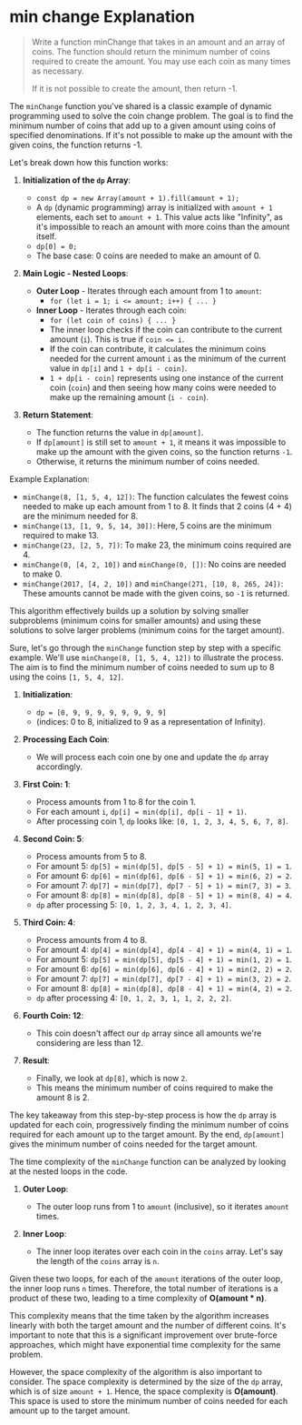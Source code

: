 # min change Explanation

> Write a function minChange that takes in an amount and an array of coins. The function should return the minimum number of coins required to create the amount. You may use each coin as many times as necessary.
>
>If it is not possible to create the amount, then return -1.

The `minChange` function you've shared is a classic example of dynamic programming used to solve the coin change problem. The goal is to find the minimum number of coins that add up to a given amount using coins of specified denominations. If it's not possible to make up the amount with the given coins, the function returns -1.

Let's break down how this function works:

1. **Initialization of the `dp` Array**:

   - `const dp = new Array(amount + 1).fill(amount + 1);`
   - A `dp` (dynamic programming) array is initialized with `amount + 1` elements, each set to `amount + 1`. This value acts like "Infinity", as it's impossible to reach an amount with more coins than the amount itself.
   - `dp[0] = 0;`
   - The base case: 0 coins are needed to make an amount of 0.

2. **Main Logic - Nested Loops**:

   - **Outer Loop** - Iterates through each amount from 1 to `amount`:
     - `for (let i = 1; i <= amount; i++) { ... }`
   - **Inner Loop** - Iterates through each coin:
     - `for (let coin of coins) { ... }`
     - The inner loop checks if the coin can contribute to the current amount (`i`). This is true if `coin <= i`.
     - If the coin can contribute, it calculates the minimum coins needed for the current amount `i` as the minimum of the current value in `dp[i]` and `1 + dp[i - coin]`.
     - `1 + dp[i - coin]` represents using one instance of the current coin (`coin`) and then seeing how many coins were needed to make up the remaining amount (`i - coin`).

3. **Return Statement**:
   - The function returns the value in `dp[amount]`.
   - If `dp[amount]` is still set to `amount + 1`, it means it was impossible to make up the amount with the given coins, so the function returns `-1`.
   - Otherwise, it returns the minimum number of coins needed.

Example Explanation:

- `minChange(8, [1, 5, 4, 12])`: The function calculates the fewest coins needed to make up each amount from 1 to 8. It finds that 2 coins (4 + 4) are the minimum needed for 8.
- `minChange(13, [1, 9, 5, 14, 30])`: Here, 5 coins are the minimum required to make 13.
- `minChange(23, [2, 5, 7])`: To make 23, the minimum coins required are 4.
- `minChange(0, [4, 2, 10])` and `minChange(0, [])`: No coins are needed to make 0.
- `minChange(2017, [4, 2, 10])` and `minChange(271, [10, 8, 265, 24])`: These amounts cannot be made with the given coins, so `-1` is returned.

This algorithm effectively builds up a solution by solving smaller subproblems (minimum coins for smaller amounts) and using these solutions to solve larger problems (minimum coins for the target amount).

Sure, let's go through the `minChange` function step by step with a specific example. We'll use `minChange(8, [1, 5, 4, 12])` to illustrate the process. The aim is to find the minimum number of coins needed to sum up to 8 using the coins `[1, 5, 4, 12]`.

1. **Initialization**:

   - `dp = [0, 9, 9, 9, 9, 9, 9, 9, 9]`
   - (indices: 0 to 8, initialized to 9 as a representation of Infinity).

2. **Processing Each Coin**:

   - We will process each coin one by one and update the `dp` array accordingly.

3. **First Coin: 1**:

   - Process amounts from 1 to 8 for the coin 1.
   - For each amount `i`, `dp[i] = min(dp[i], dp[i - 1] + 1)`.
   - After processing coin 1, `dp` looks like: `[0, 1, 2, 3, 4, 5, 6, 7, 8]`.

4. **Second Coin: 5**:

   - Process amounts from 5 to 8.
   - For amount 5: `dp[5] = min(dp[5], dp[5 - 5] + 1) = min(5, 1) = 1`.
   - For amount 6: `dp[6] = min(dp[6], dp[6 - 5] + 1) = min(6, 2) = 2`.
   - For amount 7: `dp[7] = min(dp[7], dp[7 - 5] + 1) = min(7, 3) = 3`.
   - For amount 8: `dp[8] = min(dp[8], dp[8 - 5] + 1) = min(8, 4) = 4`.
   - `dp` after processing 5: `[0, 1, 2, 3, 4, 1, 2, 3, 4]`.

5. **Third Coin: 4**:

   - Process amounts from 4 to 8.
   - For amount 4: `dp[4] = min(dp[4], dp[4 - 4] + 1) = min(4, 1) = 1`.
   - For amount 5: `dp[5] = min(dp[5], dp[5 - 4] + 1) = min(1, 2) = 1`.
   - For amount 6: `dp[6] = min(dp[6], dp[6 - 4] + 1) = min(2, 2) = 2`.
   - For amount 7: `dp[7] = min(dp[7], dp[7 - 4] + 1) = min(3, 2) = 2`.
   - For amount 8: `dp[8] = min(dp[8], dp[8 - 4] + 1) = min(4, 2) = 2`.
   - `dp` after processing 4: `[0, 1, 2, 3, 1, 1, 2, 2, 2]`.

6. **Fourth Coin: 12**:

   - This coin doesn't affect our `dp` array since all amounts we're considering are less than 12.

7. **Result**:
   - Finally, we look at `dp[8]`, which is now `2`.
   - This means the minimum number of coins required to make the amount 8 is 2.

The key takeaway from this step-by-step process is how the `dp` array is updated for each coin, progressively finding the minimum number of coins required for each amount up to the target amount. By the end, `dp[amount]` gives the minimum number of coins needed for the target amount.

The time complexity of the `minChange` function can be analyzed by looking at the nested loops in the code.

1. **Outer Loop**:

   - The outer loop runs from 1 to `amount` (inclusive), so it iterates `amount` times.

2. **Inner Loop**:
   - The inner loop iterates over each coin in the `coins` array. Let's say the length of the `coins` array is `n`.

Given these two loops, for each of the `amount` iterations of the outer loop, the inner loop runs `n` times. Therefore, the total number of iterations is a product of these two, leading to a time complexity of **O(amount \* n)**.

This complexity means that the time taken by the algorithm increases linearly with both the target amount and the number of different coins. It's important to note that this is a significant improvement over brute-force approaches, which might have exponential time complexity for the same problem.

However, the space complexity of the algorithm is also important to consider. The space complexity is determined by the size of the `dp` array, which is of size `amount + 1`. Hence, the space complexity is **O(amount)**. This space is used to store the minimum number of coins needed for each amount up to the target amount.
